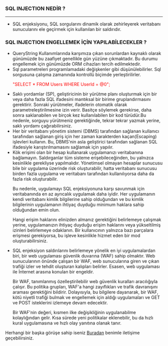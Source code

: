  <h3> SQL INJECTION NEDİR ? </h3>
<hr />
<ul>
  <li> SQL enjeksiyonu, SQL sorgularını dinamik olarak zehirleyerek veritabanı sunucularını ele geçirmek için kullanılan bir saldırıdır.
</li>
</ul>


 <h3> SQL INJECTION ENGELLEMEK İÇİN YAPILABİLECEKLER ? </h3>
 
 
 
 <ul>
   <li> 
	QueryString Kullanımlarında karşımıza çıkan sorunlardan kaynaklı olarak günümüzde bu zaafiyet genellikle gün yüzüne çıkmaktadır. Bu durumu engellemek için günümüzde ORM cihazları tercih edilmektedir.
	</li>
	<li>
		Sql parametreleri programlamadaki değişkenler gibi düşünülebilirler. Sql sorgusuna çalışma zamanında kontrollü biçimde yerleştirilirler.
		<p style="color:red;"> "SELECT * FROM Users WHERE UserId = @0";</p>
	</li>
	<li>
		Saklı yordamlar (SP), geliştiricinin bir yürütme planı oluşturmak için bir veya daha fazla SQL ifadesini mantıksal bir birime gruplandırmasını gerektirir. Sonraki yürütmeler, ifadelerin otomatik olarak parametreleştirilmesine izin verir. Basitçe söylemek gerekirse, daha sonra saklanabilen ve birçok kez kullanılabilen bir kod türüdür.Bu nedenle, sorguyu yürütmeniz gerektiğinde, tekrar tekrar yazmak yerine, saklı yordamı çağırabilirsiniz. 
	</li>
	<li>
		Her bir veritabanı yönetim sistemi (DBMS) tarafından sağlanan kullanıcı tarafından sağlanan giriş için her zaman karakterden kaçan(Escaping) işlevleri kullanın. Bu, DBMS'nin asla geliştirici tarafından sağlanan SQL ifadesiyle karıştırılmamasını sağlamak için yapılır.
	</li>
	<li>
		Kök erişimi olan bir hesap kullanarak uygulamanızı veritabanına bağlamayın. Saldırganlar tüm sisteme erişebileceğinden, bu yalnızca kesinlikle gerekliyse yapılmalıdır. Yönetimsel olmayan hesaplar sunucusu bile bir uygulama üzerinde risk oluşturabilir, hatta veritabanı sunucusu birden fazla uygulama ve veritabanı tarafından kullanılıyorsa daha da fazla risk oluşturabilir.

Bu nedenle, uygulamayı SQL enjeksiyonuna karşı savunmak için veritabanında en az ayrıcalık uygulamak daha iyidir. Her uygulamanın kendi veritabanı kimlik bilgilerine sahip olduğundan ve bu kimlik bilgilerinin uygulamanın ihtiyaç duyduğu minimum haklara sahip olduğundan emin olun.

Hangi erişim haklarını elinizden almanız gerektiğini belirlemeye çalışmak yerine, uygulamanızın ihtiyaç duyduğu erişim haklarını veya yükseltilmiş izinleri belirlemeye odaklanın. Bir kullanıcının yalnızca bazı parçalara erişmesi gerekiyorsa, bu işleve kesinlikle hizmet eden bir mod oluşturabilirsiniz.
	</li>
	<li>
		SQL enjeksiyon saldırılarını belirlemeye yönelik en iyi uygulamalardan biri, bir web uygulaması güvenlik duvarına (WAF) sahip olmaktır. Web sunucularının önünde çalışan bir WAF, web sunucularına giren ve çıkan trafiği izler ve tehdit oluşturan kalıpları belirler. Esasen, web uygulaması ile İnternet arasına konulan bir engeldir.

Bir WAF, tanımlanmış özelleştirilebilir web güvenlik kuralları aracılığıyla çalışır. Bu politika grupları, WAF'a hangi zayıflıkları ve trafik davranışını araması gerektiğini bildirir. Dolayısıyla, bu bilgilere dayanarak, bir WAF, kötü niyetli trafiği bulmak ve engellemek için aldığı uygulamaları ve GET ve POST isteklerini izlemeye devam edecektir.

Bir WAF'nin değeri, kısmen ilke değişikliğinin uygulanabilme kolaylığından gelir. Kısa sürede yeni politikalar eklenebilir, bu da hızlı kural uygulamasına ve hızlı olay yanıtına olanak tanır.
	</li>
</ul>
<p> Herhangi bir başka görüşe sahip iseniz <a href="https://www.linkedin.com/in/sefa-dudu-320a93205/">Buradan</a> benimle iletişime geçebilirsiniz.
